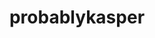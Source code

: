 ---
title: probablykasper
github: https://github.com/probablykasper
mode: dark
transition: 1s
score: 59.1
archetype:
- Github Actions
---